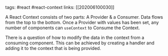 tags: #react #react-context
links: [[202006100030]]

A React Context consists of two parts: A Provider & a Consumer. Data flows from the top to the bottom. Once a Provider with values has been set, any number of components can `useContext` to Consume the Context.

There is a question of how to modify the data in the context from a consuming component. This can be achieved by creating a handler and adding it to the context that is being provided.